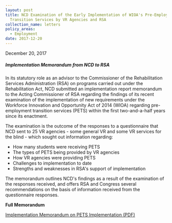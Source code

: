 ```yaml
---
layout: post
title: NCD Examination of the Early Implementation of WIOA's Pre-Employment
  Transition Services by VR Agencies and RSA
collection_name: letters
policy_areas:
  - Employment
date: 2017-12-20
---
```

​​December 20, 2017

##### Implementation Memorandum from NCD to RSA

In its statutory role as an advisor to the Commissioner of the Rehabilitation Services Administration (RSA) on programs carried out under the Rehabilitation Act, NCD submitted an implementation report memorandum to the Acting Commissioner of RSA regarding the findings of its recent examination of the implementation of new requirements under the Workforce Innovation and Opportunity Act of 2014 (WIOA) regarding pre-employment transition services (PETS) within the first two-and-a-half years since its enactment.

The examination is the outcome of the responses to a questionnaire that NCD sent to 25 VR agencies - some general VR and some VR services for the blind - which sought out information regarding:

* How many students were receiving PETS
* The types of PETS being provided by VR agencies
* How VR agencies were providing PETS
* Challenges to implementation to date
* Strengths and weaknesses in RSA's support of implementation

The memorandum outlines NCD's findings as a result of the examination of the responses received, and offers RSA and Congress several recommendations on the basis of information received from the questionnaire responses.

**​Full Memorandum**

[Implementation Memorandum on PETS Implementation (PDF)](https://www.ncd.gov/assets/uploads/letters/2017/ncd-examination-of-the-early-implementation-of-wioas-pre-employment-transition-services-by-vr-agencies-and-rsa/final_wioa-pets-implementation-memorandum-report.pdf)
